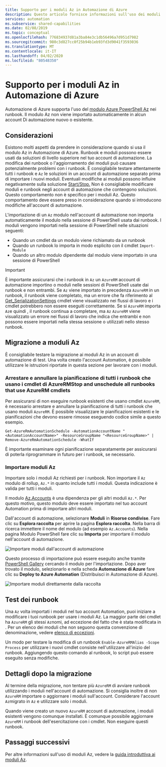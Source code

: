 ```yaml
---
title: Supporto per i moduli Az in Automazione di Azure
description: Questo articolo fornisce informazioni sull'uso dei moduli Az in Automazione di Azure.This article provides information about using Az modules in Azure Automation.
services: automation
ms.subservice: shared-capabilities
ms.date: 02/08/2019
ms.topic: conceptual
ms.openlocfilehash: 776834937d81a3ba84e3c1db56496a7d951d7982
ms.sourcegitcommit: 980c3d827cc0f25b94b1eb93fd3d9041f3593036
ms.translationtype: MT
ms.contentlocale: it-IT
ms.lasthandoff: 04/02/2020
ms.locfileid: "80548350"
---
```

# <a name="az-module-support-in-azure-automation"></a>Supporto per i moduli Az in Automazione di Azure

Automazione di Azure supporta l'uso del [modulo Azure PowerShell Az](/powershell/azure/new-azureps-module-az?view=azps-1.1.0) nei runbook. Il modulo Az non viene importato automaticamente in alcun account Di automazione nuovo o esistente. 

## <a name="considerations"></a>Considerazioni

Esistono molti aspetti da prendere in considerazione quando si usa il modulo Az in Automazione di Azure. Runbook e moduli possono essere usati da soluzioni di livello superiore nel tuo account di automazione. La modifica dei runbook o l'aggiornamento dei moduli può causare potenzialmente problemi con i runbook. È consigliabile testare attentamente tutti i runbook e `Az` le soluzioni in un account di automazione separato prima di importare i nuovi moduli. Eventuali modifiche ai moduli possono influire negativamente sulla soluzione [Start/Stop.](automation-solution-vm-management.md) Non è consigliabile modificare moduli e runbook negli account di automazione che contengono soluzioni. Questo comportamento non è specifico per i moduli Az. Questo comportamento deve essere preso in considerazione quando si introducono modifiche all'account di automazione.

L'importazione di un `Az` modulo nell'account di automazione non importa automaticamente il modulo nella sessione di PowerShell usata dai runbook. I moduli vengono importati nella sessione di PowerShell nelle situazioni seguenti:

* Quando un cmdlet da un modulo viene richiamato da un runbook
* Quando un runbook lo importa in modo esplicito con il cmdlet `Import-Module`
* Quando un altro modulo dipendente dal modulo viene importato in una sessione di PowerShell

> [!IMPORTANT]
> È importante assicurarsi che i runbook in `Az` un `AzureRM` account di automazione importino o moduli nelle sessioni di PowerShell usate dai runbook e non entrambi. Se `Az` viene importato in precedenza `AzureRM` in un runbook, il runbook viene completato, ma un errore che fa riferimento al [Get_SerializationSettings](troubleshoot/runbooks.md#get-serializationsettings) cmdlet viene visualizzato nei flussi di lavoro e i cmdlet potrebbero non essere eseguiti correttamente. Se si `AzureRM` importa `Az`e quindi , il runbook continua a completare, ma `Az` `AzureRM` viene visualizzato un errore nei flussi di lavoro che indica che entrambi e non possono essere importati nella stessa sessione o utilizzati nello stesso runbook.

## <a name="migrating-to-az-modules"></a>Migrazione a moduli Az

È consigliabile testare la migrazione ai moduli Az in un account di automazione di test. Una volta creato l'account Automation, è possibile utilizzare le istruzioni riportate in questa sezione per lavorare con i moduli.

### <a name="stop-and-unschedule-all-runbooks-that-use-azurerm-cmdlets"></a>Arrestare e annullare la pianificazione di tutti i runbook che usano i cmdlet di AzureRMStop and unschedule all runbooks that use AzureRM cmdlets

Per assicurarsi di non eseguire runbook esistenti che usano cmdlet `AzureRM`, è necessario arrestare e annullare la pianificazione di tutti i runbook che usano moduli `AzureRM`. È possibile visualizzare le pianificazioni esistenti e le pianificazioni che devono essere rimosse eseguendo codice simile a questo esempio.

  ```powershell-interactive
  Get-AzureRmAutomationSchedule -AutomationAccountName "<AutomationAccountName>" -ResourceGroupName "<ResourceGroupName>" | Remove-AzureRmAutomationSchedule -WhatIf
  ```

È importante esaminare ogni pianificazione separatamente per assicurarsi di poterla riprogrammare in futuro per i runbook, se necessario.

### <a name="import-the-az-modules"></a>Importare moduli Az

Importare solo i moduli Az richiesti per i runbook. Non importare il `Az` modulo di rollup, `Az.*` in quanto include tutti i moduli. Questa indicazione è valida per tutti i moduli.

Il modulo [Az.Accounts](https://www.powershellgallery.com/packages/Az.Accounts/1.1.0) è una dipendenza per gli altri moduli `Az.*`. Per questo motivo, questo modulo deve essere importato nel tuo account Automation prima di importare altri moduli.

Dall'account di automazione, selezionare **Moduli** in **Risorse condivise**. Fare clic su **Esplora raccolta** per aprire la pagina **Esplora raccolta**.  Nella barra di ricerca immettere il nome del modulo (ad esempio `Az.Accounts`). Nella pagina Modulo PowerShell fare clic su **Importa** per importare il modulo nell'account di automazione.

![Importare moduli dall'account di automazione](media/az-modules/import-module.png)

Questo processo di importazione può essere eseguito anche tramite [PowerShell Gallery](https://www.powershellgallery.com) cercando il modulo per l'importazione. Dopo aver trovato il modulo, selezionarlo e nella scheda **Automazione di Azure** fare clic su **Deploy to Azure Automation** (Distribuisci in Automazione di Azure).

![Importare moduli direttamente dalla raccolta](media/az-modules/import-gallery.png)

## <a name="testing-your-runbooks"></a>Test dei runbook

Una `Az` volta importati i moduli nel tuo account Automation, puoi iniziare a modificare i tuoi runbook per usare i moduli Az. La maggior parte dei cmdlet ha `AzureRM` gli stessi `Az`nomi, ad eccezione del fatto che è stata modificata in . Per un elenco dei moduli che non seguono questa convenzione di denominazione, vedere [elenco di eccezioni](/powershell/azure/migrate-from-azurerm-to-az#update-cmdlets-modules-and-parameters).

Un modo per testare la modifica di un runbook `Enable-AzureRMAlias -Scope Process` per utilizzare i nuovi cmdlet consiste nell'utilizzare all'inizio del runbook. Aggiungendo questo comando al runbook, lo script può essere eseguito senza modifiche.

## <a name="after-migration-details"></a>Dettagli dopo la migrazione

Al termine della migrazione, non tentare più `AzureRM` di avviare runbook utilizzando i moduli nell'account di automazione. Si consiglia inoltre di non `AzureRM` importare o aggiornare i moduli sull'account. Considerare l'account `Az`migrato in `Az` e utilizzare solo i moduli. 

Quando viene creato un nuovo `AzureRM` account di automazione, i moduli esistenti vengono comunque installati. È comunque possibile aggiornare `AzureRM` i runbook dell'esercitazione con i cmdlet. Non eseguire questi runbook.

## <a name="next-steps"></a>Passaggi successivi

Per altre informazioni sull'uso di moduli Az, vedere la [guida introduttiva ai moduli Az](/powershell/azure/get-started-azureps?view=azps-1.1.0).
